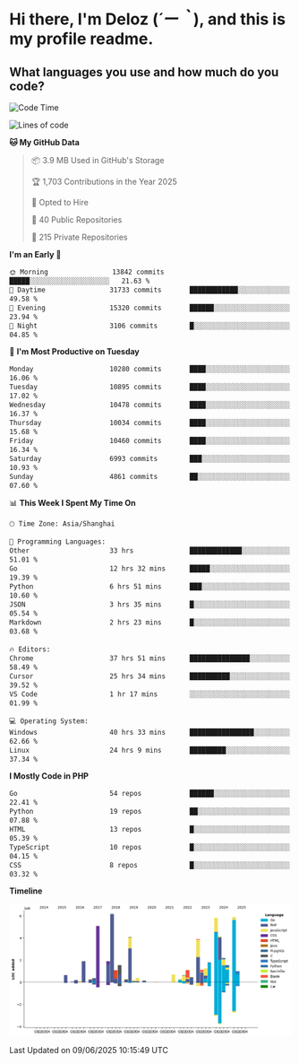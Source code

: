# **Hi there, I'm Deloz (*´ー｀*), and this is my profile readme.**

## **What languages you use and how much do you code?**

<!--START_SECTION:waka-->
![Code Time](http://img.shields.io/badge/Code%20Time-6%2C591%20hrs-blue)

![Lines of code](https://img.shields.io/badge/From%20Hello%20World%20I%27ve%20Written-56.2%20million%20lines%20of%20code-blue)

**🐱 My GitHub Data** 

> 📦 3.9 MB Used in GitHub's Storage 
 > 
> 🏆 1,703 Contributions in the Year 2025
 > 
> 💼 Opted to Hire
 > 
> 📜 40 Public Repositories 
 > 
> 🔑 215 Private Repositories 
 > 
**I'm an Early 🐤** 

```text
🌞 Morning                13842 commits       █████░░░░░░░░░░░░░░░░░░░░   21.63 % 
🌆 Daytime                31733 commits       ████████████░░░░░░░░░░░░░   49.58 % 
🌃 Evening                15320 commits       ██████░░░░░░░░░░░░░░░░░░░   23.94 % 
🌙 Night                  3106 commits        █░░░░░░░░░░░░░░░░░░░░░░░░   04.85 % 
```
📅 **I'm Most Productive on Tuesday** 

```text
Monday                   10280 commits       ████░░░░░░░░░░░░░░░░░░░░░   16.06 % 
Tuesday                  10895 commits       ████░░░░░░░░░░░░░░░░░░░░░   17.02 % 
Wednesday                10478 commits       ████░░░░░░░░░░░░░░░░░░░░░   16.37 % 
Thursday                 10034 commits       ████░░░░░░░░░░░░░░░░░░░░░   15.68 % 
Friday                   10460 commits       ████░░░░░░░░░░░░░░░░░░░░░   16.34 % 
Saturday                 6993 commits        ███░░░░░░░░░░░░░░░░░░░░░░   10.93 % 
Sunday                   4861 commits        ██░░░░░░░░░░░░░░░░░░░░░░░   07.60 % 
```


📊 **This Week I Spent My Time On** 

```text
🕑︎ Time Zone: Asia/Shanghai

💬 Programming Languages: 
Other                    33 hrs              █████████████░░░░░░░░░░░░   51.01 % 
Go                       12 hrs 32 mins      █████░░░░░░░░░░░░░░░░░░░░   19.39 % 
Python                   6 hrs 51 mins       ███░░░░░░░░░░░░░░░░░░░░░░   10.60 % 
JSON                     3 hrs 35 mins       █░░░░░░░░░░░░░░░░░░░░░░░░   05.54 % 
Markdown                 2 hrs 23 mins       █░░░░░░░░░░░░░░░░░░░░░░░░   03.68 % 

🔥 Editors: 
Chrome                   37 hrs 51 mins      ███████████████░░░░░░░░░░   58.49 % 
Cursor                   25 hrs 34 mins      ██████████░░░░░░░░░░░░░░░   39.52 % 
VS Code                  1 hr 17 mins        ░░░░░░░░░░░░░░░░░░░░░░░░░   01.99 % 

💻 Operating System: 
Windows                  40 hrs 33 mins      ████████████████░░░░░░░░░   62.66 % 
Linux                    24 hrs 9 mins       █████████░░░░░░░░░░░░░░░░   37.34 % 
```

**I Mostly Code in PHP** 

```text
Go                       54 repos            ██████░░░░░░░░░░░░░░░░░░░   22.41 % 
Python                   19 repos            ██░░░░░░░░░░░░░░░░░░░░░░░   07.88 % 
HTML                     13 repos            █░░░░░░░░░░░░░░░░░░░░░░░░   05.39 % 
TypeScript               10 repos            █░░░░░░░░░░░░░░░░░░░░░░░░   04.15 % 
CSS                      8 repos             █░░░░░░░░░░░░░░░░░░░░░░░░   03.32 % 
```



**Timeline**

![Lines of Code chart](https://raw.githubusercontent.com/deloz/deloz/main/assets/bar_graph.png)


 Last Updated on 09/06/2025 10:15:49 UTC
<!--END_SECTION:waka-->
